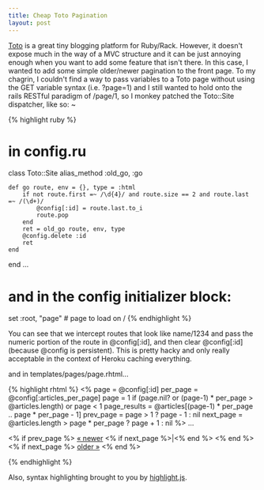 ```yaml
---
title: Cheap Toto Pagination
layout: post
---
```


[Toto](http://cloudhead.io/toto) is a great tiny blogging platform for
Ruby/Rack. However, it doesn't expose much in the way of a MVC structure
and it can be just annoying enough when you want to add some feature
that isn't there. In this case, I wanted to add some simple older/newer
pagination to the front page. To my chagrin, I couldn't find a way to
pass variables to a Toto page without using the GET variable syntax
(i.e. ?page=1) and I still wanted to hold onto the rails RESTful
paradigm of /page/1, so I monkey patched the Toto::Site dispatcher, like
so:
~

{% highlight ruby %}
# in config.ru
class Toto::Site
    alias_method :old_go, :go

    def go route, env = {}, type = :html
        if not route.first =~ /\d{4}/ and route.size == 2 and route.last =~ /(\d+)/
            @config[:id] = route.last.to_i
            route.pop
        end
        ret = old_go route, env, type
        @config.delete :id
        ret
    end
end
...
# and in the config initializer block:
set :root, "page"                                           # page to load on /
{% endhighlight %}

You can see that we intercept routes that look like name/1234 and pass
the numeric portion of the route in @config[:id], and then clear
@config[:id] (because @config is persistent). This is pretty hacky and
only really acceptable in the context of Heroku caching everything.

and in templates/pages/page.rhtml...

{% highlight rhtml %}
<%
    page = @config[:id]
    per_page = @config[:articles_per_page]
    page = 1 if (page.nil? or (page-1) * per_page > @articles.length) or page < 1
    page_results = @articles[(page-1) * per_page .. page * per_page - 1]
    prev_page = page > 1 ? page - 1 : nil
    next_page = @articles.length > page * per_page ? page + 1 : nil
%>
...
<p id="footer">
<% if prev_page %>
    <a href="/page/<%=prev_page%>">&laquo; newer</a>
    <% if next_page  %>|<% end %>
<% end %>
<% if next_page %>
    <a href="/page/<%=next_page%>">older &raquo;</a>
<% end %>
</p>
{% endhighlight %}

Also, syntax highlighting brought to you by [highlight.js](http://softwaremaniacs.org/soft/highlight/en/).